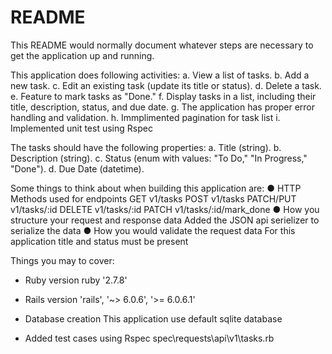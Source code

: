 # README

This README would normally document whatever steps are necessary to get the
application up and running.

This application does following activities:
a. View a list of tasks.
b. Add a new task.
c. Edit an existing task (update its title or status).
d. Delete a task.
e. Feature to mark tasks as "Done."
f. Display tasks in a list, including their title, description, status, and due date.
g. The application has proper error handling and validation.
h. Immplimented pagination for task list
i. Implemented unit test using Rspec

The tasks should have the following properties:
a. Title (string).
b. Description (string).
c. Status (enum with values: "To Do," "In Progress," "Done").
d. Due Date (datetime).

Some things to think about when building this application are:
● HTTP Methods used for endpoints
    GET v1/tasks
    POST v1/tasks
    PATCH/PUT v1/tasks/:id
    DELETE v1/tasks/:id
    PATCH v1/tasks/:id/mark_done
● How you structure your request and response data
    Added the JSON api serielizer to serialize the data
● How you would validate the request data
    For this application title and status must be present


Things you may to cover:

* Ruby version
 ruby '2.7.8'

* Rails version
'rails', '~> 6.0.6', '>= 6.0.6.1'

* Database creation
 This application use default sqlite database

* Added test cases using Rspec
 spec\requests\api\v1\tasks.rb

